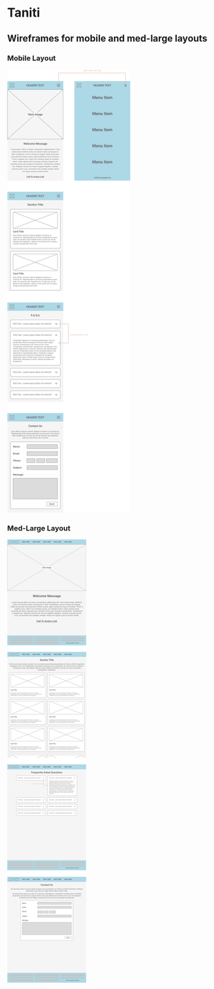 # Taniti

## Wireframes for mobile and med-large layouts

### Mobile Layout
![Mobile](/mobile.png)

### Med-Large Layout
![Med-Large](/med-large.png)
